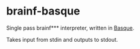 # brainf-basque
Single pass brainf*** interpreter, written in [Basque](https://github.com/nikolashn/basque).

Takes input from stdin and outputs to stdout.
